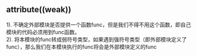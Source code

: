 ## __attribute__((weak))

1). 不确定外部模块是否提供一个函数func，但是我们不得不用这个函数，即自己模块的代码必须用到func函数。 \
2). 将本模块的func转成弱符号类型，如果遇到强符号类型（即外部模块定义了func），那么我们在本模块执行的func将会是外部模块定义的func